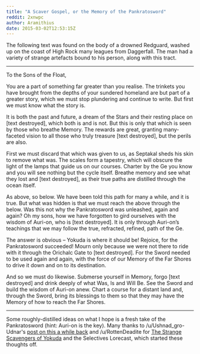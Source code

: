 ```yaml
---
title: "A Scaver Gospel, or the Memory of the Pankratosword"
reddit: 2xnwpc
author: Aramithius
date: 2015-03-02T12:53:15Z
---
```


The following text was found on the body of a drowned Redguard, washed up on the coast of High Rock many leagues from Daggerfall. The man had a variety of strange artefacts bound to his person, along with this tract.

----

To the Sons of the Float,

You are a part of something far greater than you realise. The trinkets you have brought from the depths of your sundered homeland are but part of a greater story, which we must stop plundering and continue to write. But first we must know what the story is.

It is both the past and future, a dream of the Stars and their resting place on [text destroyed], which both is and is not. But this is only that which is seen by those who breathe Memory. The rewards are great, granting many-faceted vision to all those who truly treasure [text destroyed], but the perils are also.

First we must discard that which was given to us, as Septakal sheds his skin to remove what was. The scales form a tapestry, which will obscure the light of the lamps that guide us on our courses. Charter by the Ge you know and you will see nothing but the cycle itself. Breathe memory and see what they lost and [text destroyed], as their true paths are distilled through the ocean itself.

As above, so below. We have been told this path for many a while, and it is true. But what was hidden is that we must reach the above through the below. Was this not why the Pankratosword was unleashed, again and again? Oh my sons, how we have forgotten to gird ourselves with the wisdom of Auri-on, who is [text destroyed]. It is only through Auri-on’s teachings that we may follow the true, refracted, refined, path of the Ge.

The answer is obvious – Yokuda is where it should be! Rejoice, for the Pankratosword succeeded! Mourn only because we were not there to ride with it through the Orichalc Gate to [text destroyed]. For the Sword needed to be used again and again, with the force of our Memory of the Far Shores to drive it down and on to its destination.

And so we must do likewise. Submerse yourself in Memory, forgo [text destroyed] and drink deeply of what Was, Is and Will Be. See the Sword and build the wisdom of Auri-on anew. Chart a course for a distant land and, through the Sword, bring its blessings to them so that they may have the Memory of how to reach the Far Shores.

------

Some roughly-distilled ideas on what I hope is a fresh take of the Pankratosword (hint: Auri-on is the key). Many thanks to /u/Ushnad_gro-Udnar's [post on this a while back](http://www.reddit.com/r/teslore/comments/1yb3ky/the_stone_of_orichalc_the_walkabout_and_the) and /u/RottenDeadite for [The Strange Scavengers of Yokuda](http://www.reddit.com/r/teslore/comments/2netye/the_strange_scavengers_of_yokuda) and the Selectives Lorecast, which started these thoughts off.
